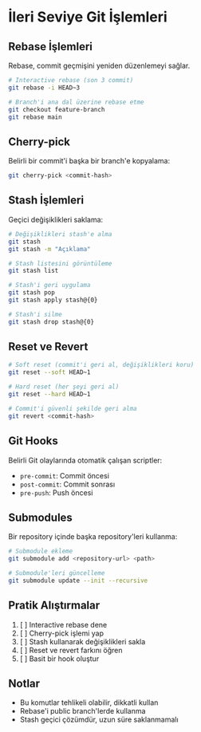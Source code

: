 # İleri Seviye Git İşlemleri

## Rebase İşlemleri

Rebase, commit geçmişini yeniden düzenlemeyi sağlar.

```bash
# Interactive rebase (son 3 commit)
git rebase -i HEAD~3

# Branch'i ana dal üzerine rebase etme
git checkout feature-branch
git rebase main
```

## Cherry-pick

Belirli bir commit'i başka bir branch'e kopyalama:

```bash
git cherry-pick <commit-hash>
```

## Stash İşlemleri

Geçici değişiklikleri saklama:

```bash
# Değişiklikleri stash'e alma
git stash
git stash -m "Açıklama"

# Stash listesini görüntüleme
git stash list

# Stash'i geri uygulama
git stash pop
git stash apply stash@{0}

# Stash'i silme
git stash drop stash@{0}
```

## Reset ve Revert

```bash
# Soft reset (commit'i geri al, değişiklikleri koru)
git reset --soft HEAD~1

# Hard reset (her şeyi geri al)
git reset --hard HEAD~1

# Commit'i güvenli şekilde geri alma
git revert <commit-hash>
```

## Git Hooks

Belirli Git olaylarında otomatik çalışan scriptler:

- `pre-commit`: Commit öncesi
- `post-commit`: Commit sonrası
- `pre-push`: Push öncesi

## Submodules

Bir repository içinde başka repository'leri kullanma:

```bash
# Submodule ekleme
git submodule add <repository-url> <path>

# Submodule'leri güncelleme
git submodule update --init --recursive
```

## Pratik Alıştırmalar

1. [ ] Interactive rebase dene
2. [ ] Cherry-pick işlemi yap
3. [ ] Stash kullanarak değişiklikleri sakla
4. [ ] Reset ve revert farkını öğren
5. [ ] Basit bir hook oluştur

## Notlar

- Bu komutlar tehlikeli olabilir, dikkatli kullan
- Rebase'i public branch'lerde kullanma
- Stash geçici çözümdür, uzun süre saklanmamalı

